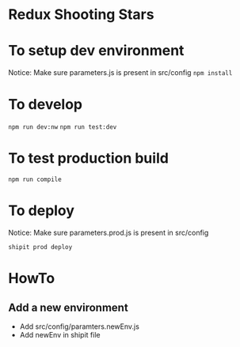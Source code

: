Redux Shooting Stars
====================

# To setup dev environment
Notice: Make sure parameters.js is present in src/config
`npm install`

# To develop
`npm run dev:nw`
`npm run test:dev`

# To test production build
`npm run compile`

# To deploy
Notice: Make sure parameters.prod.js is present in src/config

`shipit prod deploy`


# HowTo

## Add a new environment
* Add src/config/paramters.newEnv.js
* Add newEnv in shipit file
